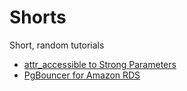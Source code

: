 # Shorts

Short, random tutorials

- [attr_accessible to Strong Parameters](Strong-Parameters.md)
- [PgBouncer for Amazon RDS](PgBouncer-RDS.md)
